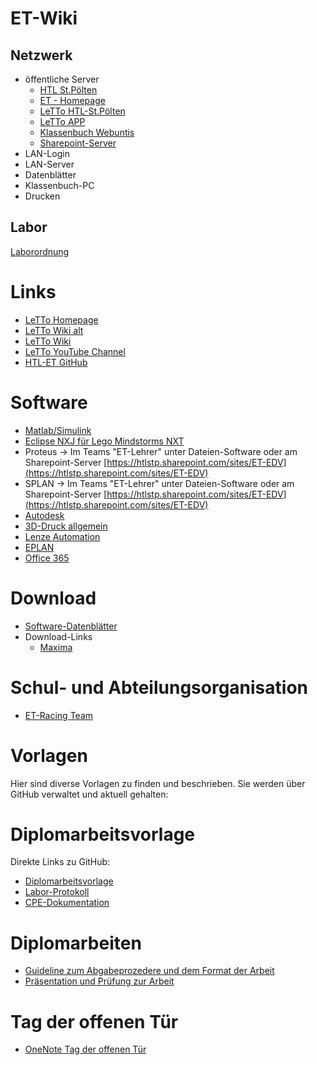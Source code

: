 # ET-Wiki
## Netzwerk 
* öffentliche Server
  * [HTL St.Pölten](https://www.htlstp.ac.at/)
  * [ET - Homepage](https://www.htlstp.ac.at/abteilungen/elektrotechnik)
  * [LeTTo HTL-St.Pölten](https://letto.htlstp.ac.at/lettohtlstp)
  * [LeTTo APP](https://build.letto.at/app/index.html)
  * [Klassenbuch Webuntis](https://erato.webuntis.com/WebUntis) 
  * [Sharepoint-Server](https://htlstp.sharepoint.com/SitePages/Home.aspx)
* LAN-Login
* LAN-Server
* Datenblätter
* Klassenbuch-PC
* Drucken

## Labor
[Laborordnung](./Laborordnung/index.md)

# Links
* [LeTTo Homepage](https://letto.at/wordpress/)
* [LeTTo Wiki alt](https://letto.at/mediawiki/index.php?title=Hauptseite)
* [LeTTo Wiki](https://doc.letto.at/)
* [LeTTo YouTube Channel](https://www.youtube.com/@letto-mint)
* [HTL-ET GitHub](https://github.com/htl-stp-et)

# Software
* [Matlab/Simulink](./Matlab-Simulink/index.md)
* [Eclipse NXJ für Lego Mindstorms NXT](https://letto.htlstp.ac.at/public/download/eclipse/eclipse-lego-32bit.7z)
* Proteus -> Im Teams "ET-Lehrer" unter Dateien-Software oder am Sharepoint-Server [https://htlstp.sharepoint.com/sites/ET-EDV](https://htlstp.sharepoint.com/sites/ET-EDV)
* SPLAN -> Im Teams "ET-Lehrer" unter Dateien-Software oder am Sharepoint-Server [https://htlstp.sharepoint.com/sites/ET-EDV](https://htlstp.sharepoint.com/sites/ET-EDV)
* [Autodesk](./Autodesk/index.md)
* [3D-Druck allgemein](./3D-Druck-allgemein/index.md)
* [Lenze Automation](./Lenze-Automation/index.md)
* [EPLAN](./EPLAN/index.md)
* [Office 365](./Office365/index.md)

# Download
* [Software-Datenblätter](https://htlstp-my.sharepoint.com/:f:/g/personal/werner_damboeck_htlstp_at/Ekef2ZdkrVdCrSzLLROhocsBldFeE1K3WZwkqU8dxVh_4g)
* Download-Links
  * [Maxima](https://maxima.sourceforge.io/download.html)

# Schul- und Abteilungsorganisation
* [ET-Racing Team](./ET-Racing-Team/index.md)

# Vorlagen
Hier sind diverse Vorlagen zu finden und beschrieben. Sie werden über GitHub verwaltet und aktuell gehalten:

# Diplomarbeitsvorlage
  Direkte Links zu GitHub:
* [Diplomarbeitsvorlage](https://github.com/HTBLuVA-St-Polten-Elektrotechnik/Diplomarbeiten)
* [Labor-Protokoll](https://github.com/HTBLuVA-St-Polten-Elektrotechnik/Labor-Protokoll)
* [CPE-Dokumentation](https://github.com/HTBLuVA-St-Polten-Elektrotechnik/CPE-Doku)

# Diplomarbeiten 
* [Guideline zum Abgabeprozedere und dem Format der Arbeit](./Guidlines-Diplomarbeiten/index.md)
* [Präsentation und Prüfung zur Arbeit](./Diplomarbeit-Pruefung/index.md)

# Tag der offenen Tür 
* [OneNote Tag der offenen Tür](https://htlstp-my.sharepoint.com/personal/thomas_mayer_htlstp_at/_layouts/15/Doc.aspx?sourcedoc={5e1e91ca-536d-4ed6-a4a7-e4081960f4ce}&action=edit&wd=target%28_Inhaltsbibliothek%2F2019.one%7Ccf2a0648-c9a3-4193-8675-9a2545bc83e0%2FKurzfassungen%20%5C%2F%20Projektbeschreibungen%20Theorie%20%2B%20Labors%7Cfe5061cf-0705-4fd6-bc46-a06421133517%2F%29)
